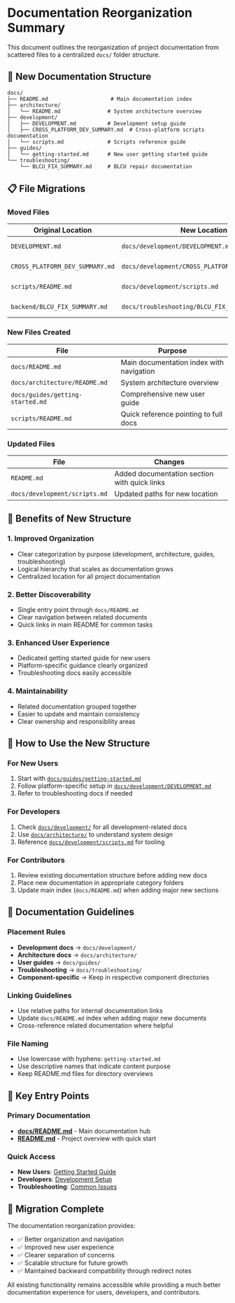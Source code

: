 # Documentation Reorganization Summary

This document outlines the reorganization of project documentation from scattered files to a centralized `docs/` folder structure.

## 📁 New Documentation Structure

```
docs/
├── README.md                    # Main documentation index
├── architecture/
│   └── README.md               # System architecture overview
├── development/
│   ├── DEVELOPMENT.md          # Development setup guide
│   ├── CROSS_PLATFORM_DEV_SUMMARY.md  # Cross-platform scripts documentation
│   └── scripts.md              # Scripts reference guide
├── guides/
│   └── getting-started.md      # New user getting started guide
└── troubleshooting/
    └── BLCU_FIX_SUMMARY.md     # BLCU repair documentation
```

## 📋 File Migrations

### Moved Files
| Original Location | New Location | Status |
|-------------------|--------------|--------|
| `DEVELOPMENT.md` | `docs/development/DEVELOPMENT.md` | ✅ Moved |
| `CROSS_PLATFORM_DEV_SUMMARY.md` | `docs/development/CROSS_PLATFORM_DEV_SUMMARY.md` | ✅ Moved |
| `scripts/README.md` | `docs/development/scripts.md` | ✅ Moved |
| `backend/BLCU_FIX_SUMMARY.md` | `docs/troubleshooting/BLCU_FIX_SUMMARY.md` | ✅ Moved |

### New Files Created
| File | Purpose |
|------|---------|
| `docs/README.md` | Main documentation index with navigation |
| `docs/architecture/README.md` | System architecture overview |
| `docs/guides/getting-started.md` | Comprehensive new user guide |
| `scripts/README.md` | Quick reference pointing to full docs |

### Updated Files
| File | Changes |
|------|---------|
| `README.md` | Added documentation section with quick links |
| `docs/development/scripts.md` | Updated paths for new location |

## 🎯 Benefits of New Structure

### 1. **Improved Organization**
- Clear categorization by purpose (development, architecture, guides, troubleshooting)
- Logical hierarchy that scales as documentation grows
- Centralized location for all project documentation

### 2. **Better Discoverability**
- Single entry point through `docs/README.md`
- Clear navigation between related documents
- Quick links in main README for common tasks

### 3. **Enhanced User Experience**
- Dedicated getting started guide for new users
- Platform-specific guidance clearly organized
- Troubleshooting docs easily accessible

### 4. **Maintainability**
- Related documentation grouped together
- Easier to update and maintain consistency
- Clear ownership and responsibility areas

## 🚀 How to Use the New Structure

### For New Users
1. Start with [`docs/guides/getting-started.md`](docs/guides/getting-started.md)
2. Follow platform-specific setup in [`docs/development/DEVELOPMENT.md`](docs/development/DEVELOPMENT.md)
3. Refer to troubleshooting docs if needed

### For Developers
1. Check [`docs/development/`](docs/development/) for all development-related docs
2. Use [`docs/architecture/`](docs/architecture/) to understand system design
3. Reference [`docs/development/scripts.md`](docs/development/scripts.md) for tooling

### For Contributors
1. Review existing documentation structure before adding new docs
2. Place new documentation in appropriate category folders
3. Update main index (`docs/README.md`) when adding major new sections

## 📝 Documentation Guidelines

### Placement Rules
- **Development docs** → `docs/development/`
- **Architecture docs** → `docs/architecture/`  
- **User guides** → `docs/guides/`
- **Troubleshooting** → `docs/troubleshooting/`
- **Component-specific** → Keep in respective component directories

### Linking Guidelines
- Use relative paths for internal documentation links
- Update `docs/README.md` index when adding major new documents
- Cross-reference related documentation where helpful

### File Naming
- Use lowercase with hyphens: `getting-started.md`
- Use descriptive names that indicate content purpose
- Keep README.md files for directory overviews

## 🔗 Key Entry Points

### Primary Documentation
- **[docs/README.md](docs/README.md)** - Main documentation hub
- **[README.md](README.md)** - Project overview with quick start

### Quick Access
- **New Users**: [Getting Started Guide](docs/guides/getting-started.md)
- **Developers**: [Development Setup](docs/development/DEVELOPMENT.md)
- **Troubleshooting**: [Common Issues](docs/troubleshooting/BLCU_FIX_SUMMARY.md)

## 🎉 Migration Complete

The documentation reorganization provides:
- ✅ Better organization and navigation
- ✅ Improved new user experience  
- ✅ Clearer separation of concerns
- ✅ Scalable structure for future growth
- ✅ Maintained backward compatibility through redirect notes

All existing functionality remains accessible while providing a much better documentation experience for users, developers, and contributors.
